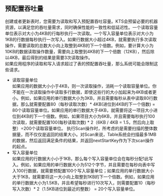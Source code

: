 ## 预配置吞吐量

创建或者更新表时，您需要为读取和写入预配置吞吐容量。KTS会预留必要的机器资源，以满足您的吞吐量需求，同时确保性能的一致性和低延迟性。一个读取容量单位表示对大小为4KB的行每秒执行一次读取。一个写入容量单位表示对大小为1KB的行数据每秒执行一次写入。如果行数据大小超过4KB，就需要执行多次读取操作，需要读取的总数大小向上取整到4KB的下一个倍数。例如，要计算大小为10KB的数据读取操作数量，需要向上取整到4KB的下一个倍数（12KB），然后除以4KB，最后得到的结果是需要3次读取操作。  
如果应用程序的读取和写入请求超过了表的预配置吞吐量，那么系统可能会限制这些请求。
* 读取容量单位  
如果应用的数据大小小于4KB，则一次读取操作，消耗一个读取容量单位。你不能在一次读取操作中读取多行数据，即使这些行的大小加起来为4KB或者更小。例如，如果应用的单行数据大小为3KB，并且需要每秒从表中读取80行数据，那么就需要配置80（每秒读取次数）* 4KB(进位到4KB的下一个倍数) = 80个读取容量单位。如果应用的单行数据大于4KB，就需要将这一项目大小进位到4KB的下一个倍数。例如，如果项目大小为6KB，并且需要每秒执行100次读取，就需要配置100(每秒读取次数) * 2（6KB / 4KB = 1.5，然后向上取整）=200个读取容量单位。
执行Scan操作时，所考虑的是需要扫描的整体数据量，而不仅仅是返回的结果大小。对Scan来说，Table系统会扫描最多1MB的数据，然后返回满足条件的结果，并返回nextStartKey作为下次scan操作的起点。
* 写入容量单位  
如果应用的行数据大小小于1KB，那么每个写入容量单位会在每秒分配1此写入。例如，如果应用的单行数据大小为512个字节，并且需要在每秒向表中写入100行数据，就需要预配置100个写入容量单位；如果应用的单行数据大小大于1KB，就需要将这一大小向上取整到1KB的下一个倍数。例如，如果应用的单行数据大小为1.5KB，并且希望每秒进行10次写入，则需要配置10（每秒写入次数）* 2（1.5KB进位到最近的整数） = 20个写入容量单位。

